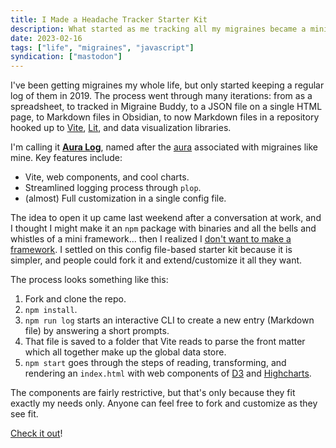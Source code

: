 ```yaml
---
title: I Made a Headache Tracker Starter Kit
description: What started as me tracking all my migraines became a mini framework.
date: 2023-02-16
tags: ["life", "migraines", "javascript"]
syndication: ["mastodon"]
---
```


<!-- @format -->

I've been getting migraines my whole life, but only started keeping a regular log of them in 2019. The process went through many iterations: from as a spreadsheet, to tracked in Migraine Buddy, to a JSON file on a single HTML page, to Markdown files in Obsidian, to now Markdown files in a repository hooked up to [Vite](https://www.vitejs.dev), [Lit](https://www.lit.dev), and data visualization libraries.

<!-- excerpt -->

I'm calling it [**Aura Log**](https://github.com/troyvassalotti/aura-log), named after the [aura](https://www.mayoclinic.org/diseases-conditions/migraine-with-aura/symptoms-causes/syc-20352072) associated with migraines like mine. Key features include:

- Vite, web components, and cool charts.
- Streamlined logging process through `plop`.
- (almost) Full customization in a single config file.

The idea to open it up came last weekend after a conversation at work, and I thought I might make it an `npm` package with binaries and all the bells and whistles of a mini framework... then I realized I [don't want to make a framework](https://daverupert.com/2023/01/so-you-want-to-make-a-new-js-framework/). I settled on this config file-based starter kit because it is simpler, and people could fork it and extend/customize it all they want.

The process looks something like this:

1. Fork and clone the repo.
2. `npm install`.
3. `npm run log` starts an interactive CLI to create a new entry (Markdown file) by answering a short prompts.
4. That file is saved to a folder that Vite reads to parse the front matter which all together make up the global data store.
5. `npm start` goes through the steps of reading, transforming, and rendering an `index.html` with web components of [D3](https://d3js.org) and [Highcharts](https://www.highcharts.com).

The components are fairly restrictive, but that's only because they fit exactly my needs only. Anyone can feel free to fork and customize as they see fit.

[Check it out](https://auralog.troyv.dev/)!
